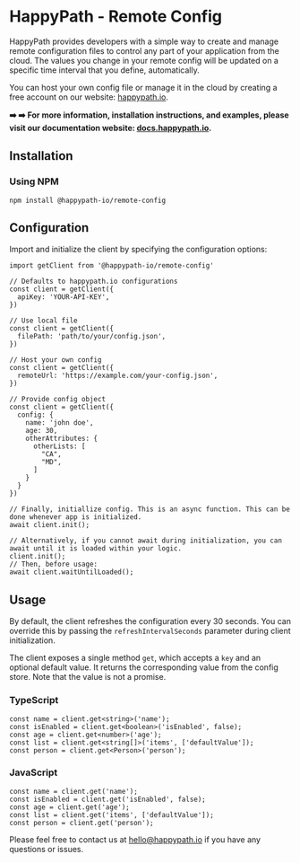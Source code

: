# HappyPath - Remote Config

HappyPath provides developers with a simple way to create and manage remote configuration files to control any part of your application from the cloud. The values you change in your remote config will be updated on a specific time interval that you define, automatically.

You can host your own config file or manage it in the cloud by creating a free account on our website: [happypath.io](https://www.happypath.io/).

__➡️ ➡️ For more information, installation instructions, and examples, please visit our documentation website: [docs.happypath.io](https://docs.happypath.io/).__

## Installation

### Using NPM

`npm install @happypath-io/remote-config`

## Configuration

Import and initialize the client by specifying the configuration options:

```
import getClient from '@happypath-io/remote-config'

// Defaults to happypath.io configurations
const client = getClient({
  apiKey: 'YOUR-API-KEY',
})

// Use local file
const client = getClient({
  filePath: 'path/to/your/config.json',
})

// Host your own config
const client = getClient({
  remoteUrl: 'https://example.com/your-config.json',
})

// Provide config object
const client = getClient({
  config: {
    name: 'john doe',
    age: 30,
    otherAttributes: {
      otherLists: [
        "CA",
        "MD",
      ]
    }
  }
})

// Finally, initiallize config. This is an async function. This can be done whenever app is initialized.
await client.init();

// Alternatively, if you cannot await during initialization, you can await until it is loaded within your logic.
client.init();
// Then, before usage:
await client.waitUntilLoaded();
```

## Usage

By default, the client refreshes the configuration every 30 seconds. You can override this by passing the `refreshIntervalSeconds` parameter during client initialization.

The client exposes a single method `get`, which accepts a `key` and an optional default value. It returns the corresponding value from the config store. Note that the value is not a promise.

### TypeScript
```
const name = client.get<string>('name');
const isEnabled = client.get<boolean>('isEnabled', false);
const age = client.get<number>('age');
const list = client.get<string[]>('items', ['defaultValue']);
const person = client.get<Person>('person');
```

### JavaScript
```
const name = client.get('name');
const isEnabled = client.get('isEnabled', false);
const age = client.get('age');
const list = client.get('items', ['defaultValue']);
const person = client.get('person');
```

Please feel free to contact us at hello@happypath.io if you have any questions or issues.
